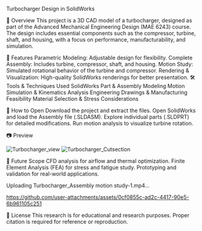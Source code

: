 Turbocharger Design in SolidWorks

📌 Overview
This project is a 3D CAD model of a turbocharger, designed as part of the Advanced Mechanical Engineering Design (MAE 6243) course. The design includes essential components such as the compressor, turbine, shaft, and housing, with a focus on performance, manufacturability, and simulation.

🎯 Features
Parametric Modeling: Adjustable design for flexibility.
Complete Assembly: Includes turbine, compressor, shaft, and housing.
Motion Study: Simulated rotational behavior of the turbine and compressor.
Rendering & Visualization: High-quality SolidWorks renderings for better presentation.
🛠️ Tools & Techniques Used
SolidWorks Part & Assembly Modeling
Motion Simulation & Kinematics Analysis
Engineering Drawings & Manufacturing Feasibility
Material Selection & Stress Considerations
 
🚀 How to Open
Download the project and extract the files.
Open SolidWorks and load the Assembly file (.SLDASM).
Explore individual parts (.SLDPRT) for detailed modifications.
Run motion analysis to visualize turbine rotation.

📷 Preview

![Turbocharger_view](https://github.com/user-attachments/assets/e6a1085d-45cb-46e6-9b78-abd0aac41726)
![Turbocharger_Cutsection](https://github.com/user-attachments/assets/1d3e328e-81cb-4996-94c0-8ff5d960957a)




📜 Future Scope
CFD analysis for airflow and thermal optimization.
Finite Element Analysis (FEA) for stress and fatigue study.
Prototyping and validation for real-world applications.



Uploading Turbocharger_Assembly motion study-1.mp4…



https://github.com/user-attachments/assets/0cf0855c-ad2c-4417-90e5-6b961105c251


📜 License
This research is for educational and research purposes. Proper citation is required for reference or reproduction.
